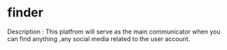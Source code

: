 # finder

Description : This platfrom will serve as the main communicator when you can find anything ,any social media related to the user account.
 
